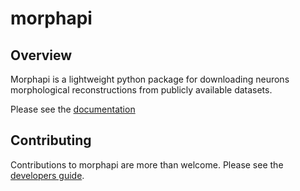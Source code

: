 # morphapi

## Overview
Morphapi is a lightweight python package for downloading neurons
morphological reconstructions from publicly available datasets. 

Please see the [documentation](https://docs.brainglobe.info/morphapi/morphapi)

## Contributing
Contributions to morphapi are more than welcome. Please see the [developers guide](https://brainglobe.info/documentation/morphapi/index.html).
